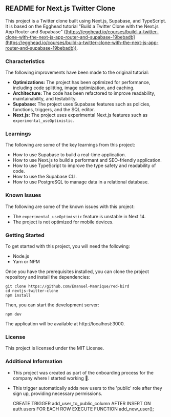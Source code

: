 ## README for Next.js Twitter Clone

This project is a Twitter clone built using Next.js, Supabase, and TypeScript. It is based on the Egghead tutorial "Build a Twitter Clone with the Next.js App Router and Supabase" ([https://egghead.io/courses/build-a-twitter-clone-with-the-next-js-app-router-and-supabase-19bebadb](https://egghead.io/courses/build-a-twitter-clone-with-the-next-js-app-router-and-supabase-19bebadb)).

### Characteristics

The following improvements have been made to the original tutorial:

* **Optimizations:** The project has been optimized for performance, including code splitting, image optimization, and caching.
* **Architecture:** The code has been refactored to improve readability, maintainability, and testability.
* **Supabase:** The project uses Supabase features such as policies, functions, triggers, and the SQL editor.
* **Next.js:** The project uses experimental Next.js features such as `experimental_useOptimistic`.

### Learnings

The following are some of the key learnings from this project:

* How to use Supabase to build a real-time application.
* How to use Next.js to build a performant and SEO-friendly application.
* How to use TypeScript to improve the type safety and readability of code.
* How to use the Supabase CLI.
* How to use PostgreSQL to manage data in a relational database.

### Known Issues

The following are some of the known issues with this project:

* The `experimental_useOptimistic` feature is unstable in Next 14.
* The project is not optimized for mobile devices.


### Getting Started

To get started with this project, you will need the following:

* Node.js
* Yarn or NPM

Once you have the prerequisites installed, you can clone the project repository and install the dependencies:

```
git clone https://github.com/Emanuel-Manrique/red-bird
cd nextjs-twitter-clone
npm install
```

Then, you can start the development server:

```
npm dev
```

The application will be available at http://localhost:3000.


### License

This project is licensed under the MIT License.

### Additional Information

* This project was created as part of the onboarding process for the company where I started working 🚀.
* This trigger automatically adds new users to the 'public' role after they sign up, providing necessary permissions.

    CREATE TRIGGER add_user_to_public_column
    AFTER INSERT ON auth.users
    FOR EACH ROW 
    EXECUTE FUNCTION add_new_user();


